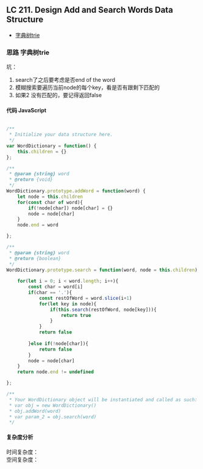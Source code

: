 ## LC 211. Design Add and Search Words Data Structure

- [字典树trie](#思路-字典树trie)

### 思路 字典树trie
坑：
1. search了之后要考虑是否end of the word
2. 模糊搜索要遍历当前node的每个key，看是否有跟剩下匹配的  
3. 如果2 没有匹配的，要记得返回false
#### 代码 JavaScript

```JavaScript

/**
 * Initialize your data structure here.
 */
var WordDictionary = function() {
    this.children = {}
};

/** 
 * @param {string} word
 * @return {void}
 */
WordDictionary.prototype.addWord = function(word) {
    let node = this.children 
    for(const char of word){
        if(!node[char]) node[char] = {}
        node = node[char]
    }
    node.end = word

};

/** 
 * @param {string} word
 * @return {boolean}
 */
WordDictionary.prototype.search = function(word, node = this.children) {
    
    for(let i = 0; i < word.length; i++){
        const char = word[i]
        if(char == '.'){
            const restOfWord = word.slice(i+1)
            for(let key in node){
                if(this.search(restOfWord, node[key])){
                    return true
                }
            }
            return false
           
        }else if(!node[char]){
            return false
        }
        node = node[char]
    }
    return node.end != undefined

};

/**
 * Your WordDictionary object will be instantiated and called as such:
 * var obj = new WordDictionary()
 * obj.addWord(word)
 * var param_2 = obj.search(word)
 */
```

#### 复杂度分析

时间复杂度： </br>
空间复杂度：
